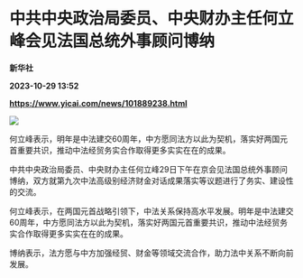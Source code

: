 # 中共中央政治局委员、中央财办主任何立峰会见法国总统外事顾问博纳
**新华社**

**2023-10-29 13:52**

**https://www.yicai.com/news/101889238.html**

![](https://imgcdn.yicai.com/uppics/slides/2023/10/f7e8d8f917abab80b8852449769f55b4.jpg)

何立峰表示，明年是中法建交60周年，中方愿同法方以此为契机，落实好两国元首重要共识，推动中法经贸务实合作取得更多实实在在的成果。

中共中央政治局委员、中央财办主任何立峰29日下午在京会见法国总统外事顾问博纳，双方就第九次中法高级别经济财金对话成果落实等议题进行了务实、建设性的交流。

何立峰表示，在两国元首战略引领下，中法关系保持高水平发展。明年是中法建交60周年，中方愿同法方以此为契机，落实好两国元首重要共识，推动中法经贸务实合作取得更多实实在在的成果。

博纳表示，法方愿与中方加强经贸、财金等领域交流合作，助力法中关系不断向前发展。